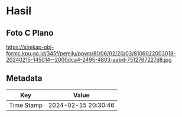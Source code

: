 # Hasil

## Foto C Plano

https://sirekap-obj-formc.kpu.go.id/345f/pemilu/ppwp/81/06/02/20/03/8106022003018-20240215-145014--2000dca4-2495-4803-aabd-7512767227d8.jpg


## Metadata

| Key        | Value               |
| ---------- | ------------------- |
| Time Stamp | 2024-02-15 20:30:46 |



